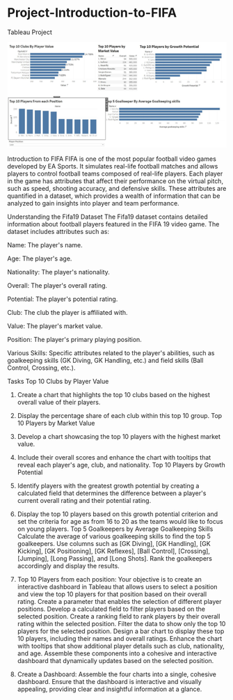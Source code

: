 # Project-Introduction-to-FIFA
Tableau Project

![image alt](https://github.com/prajwals22/Project-Introduction-to-FIFA/blob/09f77f569055f5bdeb598468b1f39ee97b7a5c9c/Dashboard.jpg)

Introduction to FIFA
FIFA is one of the most popular football video games developed by EA Sports. It simulates real-life football matches and allows players to control football teams composed of real-life players. Each player in the game has attributes that affect their performance on the virtual pitch, such as speed, shooting accuracy, and defensive skills. These attributes are quantified in a dataset, which provides a wealth of information that can be analyzed to gain insights into player and team performance.

Understanding the Fifa19 Dataset The Fifa19 dataset contains detailed information about football players featured in the FIFA 19 video game. The dataset includes attributes such as:

Name: The player's name.

Age: The player's age.

Nationality: The player's nationality.

Overall: The player's overall rating.

Potential: The player's potential rating.

Club: The club the player is affiliated with.

Value: The player's market value.

Position: The player's primary playing position.

Various Skills: Specific attributes related to the player's abilities, such as goalkeeping skills (GK Diving, GK Handling, etc.) and field skills (Ball Control, Crossing, etc.).

Tasks
Top 10 Clubs by Player Value
 1. Create a chart that highlights the top 10 clubs based on the highest overall value of their players.
  
 2. Display the percentage share of each club within this top 10 group.
Top 10 Players by Market Value
 1. Develop a chart showcasing the top 10 players with the highest market value.
  
 2. Include their overall scores and enhance the chart with tooltips that reveal each player's age, club, and nationality.
Top 10 Players by Growth Potential
 1. Identify players with the greatest growth potential by creating a calculated field that determines the difference between a player's current overall rating and their potential rating.
  
 2. Display the top 10 players based on this growth potential criterion and set the criteria for age as from 16 to 20 as the teams would like to focus on young players.
Top 5 Goalkeepers by Average Goalkeeping Skills
  Calculate the average of various goalkeeping skills to find the top 5 goalkeepers.
  Use columns such as [GK Diving], [GK Handling], [GK Kicking], [GK Positioning], [GK Reflexes], [Ball Control], [Crossing], [Jumping], [Long Passing], and [Long Shots].
  Rank the goalkeepers accordingly and display the results.
5. Top 10 Players from each position:
  Your objective is to create an interactive dashboard in Tableau that allows users to select a position and view the top 10 players for that position based on their overall rating. Create a parameter that enables the selection of different player positions. 
  Develop a  calculated field to filter players based on the selected position. Create a ranking field to rank players by their overall rating within the selected position. Filter the data to show only the top 10 players for the selected position. Design a 
  bar chart to display these top 10 players, including their names and overall ratings. Enhance the chart with tooltips that show additional player details such as club, nationality, and age. Assemble these components into a cohesive and interactive dashboard 
  that dynamically updates based on the selected position.
6. Create a Dashboard:
Assemble the four charts into a single, cohesive dashboard. Ensure that the dashboard is interactive and visually appealing, providing clear and insightful information at a glance.
